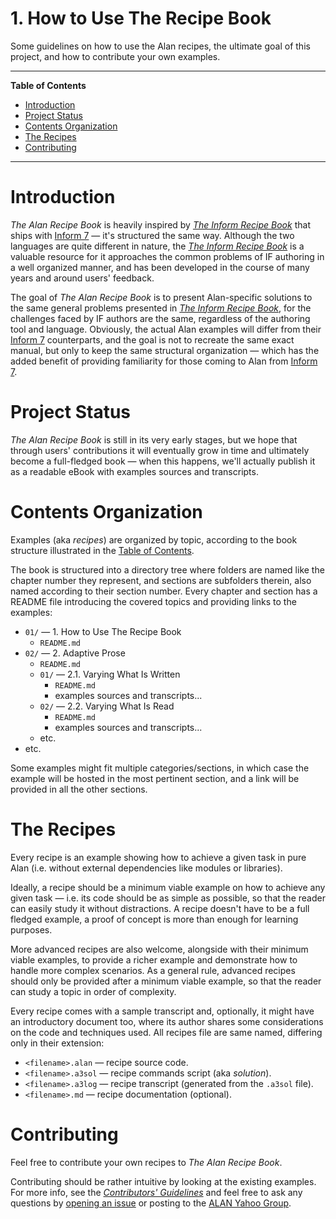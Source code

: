 # 1. How to Use The Recipe Book

Some guidelines on how to use the Alan recipes, the ultimate goal of this project, and how to contribute your own examples.


-----

**Table of Contents**

<!-- MarkdownTOC autolink="true" bracket="round" autoanchor="false" lowercase="only_ascii" uri_encoding="true" levels="1,2,3" -->

- [Introduction](#introduction)
- [Project Status](#project-status)
- [Contents Organization](#contents-organization)
- [The Recipes](#the-recipes)
- [Contributing](#contributing)

<!-- /MarkdownTOC -->

-----

# Introduction

_The Alan Recipe Book_ is heavily inspired by _[The Inform Recipe Book]_ that ships with [Inform 7] — it's structured the same way.
Although the two languages are quite different in nature, the _[The Inform Recipe Book]_ is a valuable resource for it approaches the common problems of IF authoring in a well organized manner, and has been developed in the course of many years and around users' feedback.

The goal of _The Alan Recipe Book_ is to present Alan-specific solutions to the same general problems presented in _[The Inform Recipe Book]_, for the challenges faced by IF authors are the same, regardless of the authoring tool and language.
Obviously, the actual Alan examples will differ from their [Inform 7] counterparts, and the goal is not to recreate the same exact manual, but only to keep the same structural organization — which has the added benefit of providing familiarity for those coming to Alan from [Inform 7].

# Project Status

_The Alan Recipe Book_ is still in its very early stages, but we hope that through users' contributions it will eventually grow in time and ultimately become a full-fledged book — when this happens, we'll actually publish it as a readable eBook with examples sources and transcripts.

# Contents Organization

Examples (aka _recipes_) are organized by topic, according to the book structure illustrated in the [Table of Contents].

The book is structured into a directory tree where folders are named like the chapter number they represent, and sections are subfolders therein, also named according to their section number.
Every chapter and section has a README file introducing the covered topics and providing links to the examples:

- `01/` — 1. How to Use The Recipe Book
    + `README.md`
- `02/` — 2. Adaptive Prose
    + `README.md`
    + `01/` — 2.1. Varying What Is Written
        * `README.md`
        * examples sources and transcripts...
    + `02/` — 2.2. Varying What Is Read
        * `README.md`
        * examples sources and transcripts...
    + etc.
- etc.

Some examples might fit multiple categories/sections, in which case the example will be hosted in the most pertinent section, and a link will be provided in all the other sections.

# The Recipes

Every recipe is an example showing how to achieve a given task in pure Alan (i.e. without external dependencies like modules or libraries).

Ideally, a recipe should be a minimum viable example on how to achieve any given task — i.e. its code should be as simple as possible, so that the reader can easily study it without distractions.
A recipe doesn't have to be a full fledged example, a proof of concept is more than enough for learning purposes.

More advanced recipes are also welcome, alongside with their minimum viable examples, to provide a richer example and demonstrate how to handle more complex scenarios.
As a general rule, advanced recipes should only be provided after a minimum viable example, so that the reader can study a topic in order of complexity.

Every recipe comes with a sample transcript and, optionally, it might have an introductory document too, where its author shares some considerations on the code and techniques used.
All recipes file are same named, differing only in their extension:

- `<filename>.alan` — recipe source code.
- `<filename>.a3sol` — recipe commands script (aka _solution_).
- `<filename>.a3log` — recipe transcript (generated from the `.a3sol` file).
- `<filename>.md` — recipe documentation (optional).

# Contributing

Feel free to contribute your own recipes to _The Alan Recipe Book_. 

Contributing should be rather intuitive by looking at the existing examples.
For more info, see the _[Contributors' Guidelines]_ and feel free to ask any questions by [opening an issue] or posting to the [ALAN Yahoo Group].

<!-----------------------------------------------------------------------------
                               REFERENCE LINKS
------------------------------------------------------------------------------>

[Inform 7]: http://inform7.com "Visit Inform 7 website"
[The Inform Recipe Book]: http://inform7.com/book/RB_1_1.html "View 'The Inform Recipe Book' online"

[ALAN Yahoo Group]: https://groups.yahoo.com/neo/groups/alan-if/info "Visit the Alan-IF group on Yahoo"

<!-- repo xrefs -->

[opening an issue]: https://github.com/tajmone/alan-by-examples/issues/new "Click to open an issue"

[Table of Contents]: ../README.md#table-of-contents
[Contributors' Guidelines]: ../../CONTRIBUTING.md

<!-- EOF -->